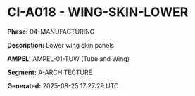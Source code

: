# CI-A018 - WING-SKIN-LOWER

**Phase:** 04-MANUFACTURING

**Description:** Lower wing skin panels

**AMPEL:** AMPEL-01-TUW (Tube and Wing)

**Segment:** A-ARCHITECTURE

**Generated:** 2025-08-25 17:27:29 UTC

